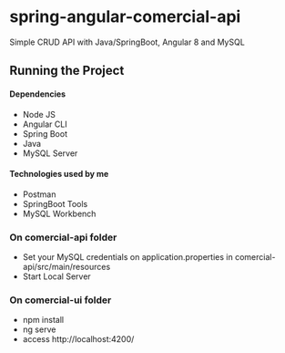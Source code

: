 # spring-angular-comercial-api
Simple CRUD API with Java/SpringBoot, Angular 8 and MySQL

## Running the Project 

#### Dependencies  
* Node JS
* Angular CLI 
* Spring Boot 
* Java
* MySQL Server 

#### Technologies used by me 
* Postman 
* SpringBoot Tools 
* MySQL Workbench 

### On comercial-api folder
* Set your MySQL credentials on application.properties in comercial-api/src/main/resources
* Start Local Server 

### On comercial-ui folder
* npm install 
* ng serve 
* access http://localhost:4200/

